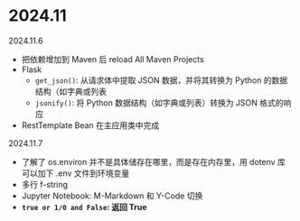 # 2024.11

2024.11.6

* 把依赖增加到 Maven 后 reload All Maven Projects
* Flask
    * `get_json()`: 从请求体中提取 JSON 数据，并将其转换为 Python 的数据结构（如字典或列表
    * `jsonify()`: 将 Python 数据结构（如字典或列表）转换为 JSON 格式的响应
 * RestTemplate Bean 在主应用类中完成

2024.11.7

* 了解了 os.environ 并不是具体储存在哪里，而是存在内存里，用 dotenv 库可以加下 .env 文件到环境变量
* 多行 f-string
*  Jupyter Notebook: M-Markdown 和 Y-Code 切换
*  **`true or 1/0 and False`: 返回 True**
